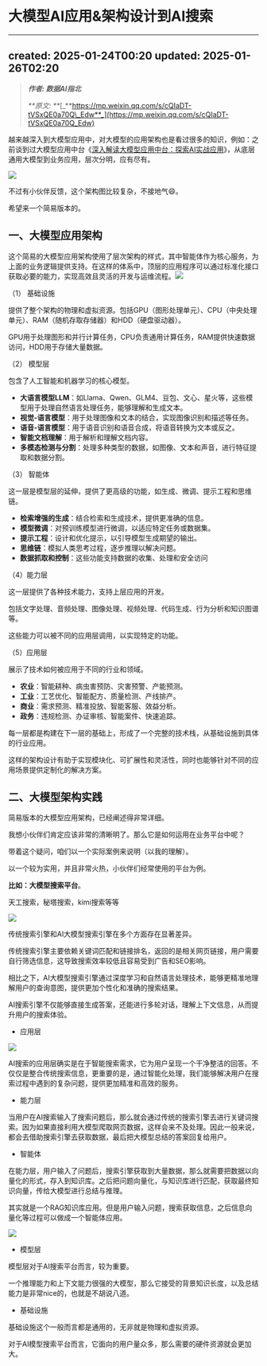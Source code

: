 # 大模型AI应用&架构设计到AI搜索
* * *

created: 2025-01-24T00:20 updated: 2025-01-26T02:20
---------------------------------------------------

> _**作者: 数据AI指北**_
> 
> _\*\*原文: \*\*_[_**https://mp.weixin.qq.com/s/cQIaDT-tVSxQE0a70Q\_Edw**_](https://mp.weixin.qq.com/s/cQIaDT-tVSxQE0a70Q_Edw)

越来越深入到大模型应用中，对大模型的应用架构也是看过很多的知识，例如：之前谈到过大模型应用中台《[深入解读大模型应用中台：探索AI实战应用](https://mp.weixin.qq.com/s?__biz=Mzg3Nzc1MzQxMQ==&mid=2247488518&idx=1&sn=d09e8520c5bcfec26cc0a0b7e3b18f73&chksm=cf1f712af868f83ca6d568c4bac8d0c3d16a4f33dfed67b5e5b8764405602b62ea3c50c03401&token=1235152695&lang=zh_CN&scene=21#wechat_redirect)》，从底层通用大模型到业务应用，层次分明，应有尽有。

![](4_大模型AI应用&架构设计到AI搜索_image.jpg)

不过有小伙伴反馈，这个架构图比较复杂，不接地气😄。

希望来一个简易版本的。

**一、大模型应用架构**
-------------

这个简易的大模型应用架构使用了层次架构的样式，其中智能体作为核心服务，为上面的业务逻辑提供支持。在这样的体系中，顶层的应用程序可以通过标准化接口获取必要的能力，实现高效且灵活的开发与运维流程。![](1_大模型AI应用&架构设计到AI搜索_image.jpg)

（1） 基础设施

提供了整个架构的物理和虚拟资源。包括GPU（图形处理单元）、CPU（中央处理单元）、RAM（随机存取存储器）和HDD（硬盘驱动器）。

GPU用于处理图形和并行计算任务，CPU负责通用计算任务，RAM提供快速数据访问，HDD用于存储大量数据。

（2） 模型层

包含了人工智能和机器学习的核心模型。

*   **大语言模型LLM**：如Llama、Qwen、GLM4、豆包、文心、星火等，这些模型用于处理自然语言处理任务，能够理解和生成文本。
*   **视觉-语言模型**：用于处理图像和文本的结合，实现图像识别和描述等任务。
*   **语音-语言模型**：用于语音识别和语音合成，将语音转换为文本或反之。
*   **智能文档理解**：用于解析和理解文档内容。
*   **多模态检测与分割**：处理多种类型的数据，如图像、文本和声音，进行特征提取和数据分割。

（3） 智能体

这一层是模型层的延伸，提供了更高级的功能，如生成、微调、提示工程和思维链。

*   **检索增强的生成**：结合检索和生成技术，提供更准确的信息。
*   **模型微调**：对预训练模型进行微调，以适应特定任务或数据集。
*   **提示工程**：设计和优化提示，以引导模型生成期望的输出。
*   **思维链**：模拟人类思考过程，逐步推理以解决问题。
*   **数据抓取和控制**：这些功能支持数据的收集、处理和安全访问

（4）能力层

这一层提供了各种技术能力，支持上层应用的开发。

包括文字处理、音频处理、图像处理、视频处理、代码生成、行为分析和知识图谱等。

这些能力可以被不同的应用层调用，以实现特定的功能。

（5）应用层

展示了技术如何被应用于不同的行业和领域。

*   **农业**：智能耕种、病虫害预防、灾害预警、产能预测。
*   **工业**：工艺优化、智能配方、质量检测、产线排产。
*   **商业**：需求预测、精准投放、智能客服、效益分析。
*   **政务**：违规检测、办证审核、智能案件、快速追踪。

每一层都是构建在下一层的基础上，形成了一个完整的技术栈，从基础设施到具体的行业应用。

这样的架构设计有助于实现模块化、可扩展性和灵活性，同时也能够针对不同的应用场景提供定制化的解决方案。

**二、大模型架构实践**
-------------

简易版本的大模型应用架构，已经阐述得非常详细。

我想小伙伴们肯定应该非常的清晰明了。那么它是如何运用在业务平台中呢？

带着这个疑问，咱们以一个实际案例来说明（以我的理解）。

以一个较为实用，并且非常火热，小伙伴们经常使用的平台为例。

**比如：大模型搜索平台**。

天工搜索，秘塔搜索，kimi搜索等等

![](3_大模型AI应用&架构设计到AI搜索_image.jpg)

传统搜索引擎和AI大模型搜索引擎在多个方面存在显著差异。

传统搜索引擎主要依赖关键词匹配和链接排名，返回的是相关网页链接，用户需要自行筛选信息，这导致搜索效率较低且容易受到广告和SEO影响。

相比之下，AI大模型搜索引擎通过深度学习和自然语言处理技术，能够更精准地理解用户的查询意图，提供更加个性化和准确的搜索结果。

AI搜索引擎不仅能够直接生成答案，还能进行多轮对话，理解上下文信息，从而提升用户的搜索体验。

*   应用层

![](大模型AI应用&架构设计到AI搜索_image.jpg)

AI搜索的应用层确实是在于智能搜索需求，它为用户呈现一个干净整洁的回答。不仅仅是整合传统搜索信息，更重要的是，通过智能化处理，我们能够解决用户在搜索过程中遇到的复杂问题，提供更加精准和高效的服务。

*   能力层

当用户在AI搜索输入了搜索问题后，那么就会通过传统的搜索引擎去进行关键词搜索。因为如果直接利用大模型爬取网页数据，这样会来不及处理。因此一般来说，都会去借助搜索引擎去获取数据，最后把大模型总结的答案回复给用户。

*   智能体

在能力层，用户输入了问题后，搜索引擎获取到大量数据，那么就需要把数据以向量化的形式，存入到知识库。之后把问题向量化，与知识库进行匹配，获取最终知识向量，传给大模型进行总结与推理。

其实就是一个RAG知识库应用。但是用户输入问题，搜索获取信息，之后信息向量化等过程可以做成一个智能体应用。

![](2_大模型AI应用&架构设计到AI搜索_image.jpg)

*   模型层

模型层对于AI搜索平台而言，较为重要。

一个推理能力和上下文能力很强的大模型，那么它接受的背景知识长度，以及总结能力是非常nice的，也就是不胡说八道。

*   基础设施

基础设施这个一般而言都是通用的，无非就是物理和虚拟资源。

对于AI模型搜索平台而言，它面向的用户量众多，那么需要的硬件资源就会更加大。